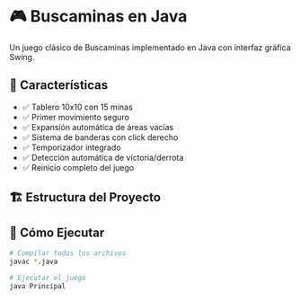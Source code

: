 # 🎮 Buscaminas en Java

Un juego clásico de Buscaminas implementado en Java con interfaz gráfica Swing.

## 🚀 Características

- ✅ Tablero 10x10 con 15 minas
- ✅ Primer movimiento seguro
- ✅ Expansión automática de áreas vacías
- ✅ Sistema de banderas con click derecho
- ✅ Temporizador integrado
- ✅ Detección automática de victoria/derrota
- ✅ Reinicio completo del juego

## 🏗️ Estructura del Proyecto


## 🎯 Cómo Ejecutar

```bash
# Compilar todos los archivos
javac *.java

# Ejecutar el juego
java Principal
